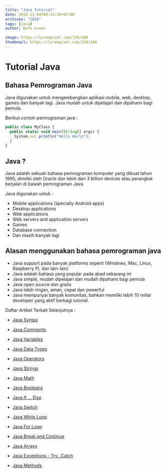 ```yaml
---
title: "Java Tutorial"
date: 2018-12-04T09:13:30+07:00
archives: "2018"
tags: [Java]
author: Nofe Green

image: https://lorempixel.com/720/380
thumbnail: https://lorempixel.com/320/160
---
```


# Tutorial Java
## Bahasa Pemrograman Java
Java digunakan untuk mengembangkan aplikasi mobile, web, desktop, games dan banyak lagi.
Java mudah untuk dipelajari dan dipahami bagi pemula.
<p>Berikut contoh pemrograman java :</p>

```js
public class MyClass {
  public static void main(String[] args) {
    System.out.println("Hello World");
  }
} 
```

## Java ?
Java adalah sebuah bahasa pemrograman komputer yang dibuat tahun 1995, dimiliki oleh Oracle dan lebih dari 3 billion devices atau perangkat berjalan di bawah pemrograman Java.

<p>Java digunakan untuk :</p>

* Mobile applications (specially Android apps)
* Desktop applications
* Web applications
* Web servers and application servers
* Games
* Database connection
* Dan masih banyak lagi.

## Alasan menggunakan bahasa pemrograman java

* Java support pada banyak platforms seperti (Windows, Mac, Linux, Raspberry Pi, dan lain-lain)
* Java adalah bahasa yang popular pada abad sekarang ini
* Java simple, mudah dipelajari dan mudah dipahami bagi pemula
* Java open source dan gratis
* Java lebih ringan, aman, cepat dan powerful
* Java mempunyai banyak komunitas, bahkan memiliki lebih 10 miliar developer yang aktif berbagi tutorial.

Daftar Artikel Terkait Selanjutnya :

 - [Java Syntax](https://nofegreen.github.io/2018/java-syntax/)

 - [Java Comments](https://nofegreen.github.io/2018/?/)

 - [Java Variables](https://nofegreen.github.io/2018/?/)

 - [Java Data Types](https://nofegreen.github.io/2018/?/)

 - [Java Operators](https://nofegreen.github.io/2018/?/)

 - [Java Strings](https://nofegreen.github.io/2018/?/)

 - [Java Math](https://nofegreen.github.io/2018/?/)

 - [Java Booleans](https://nofegreen.github.io/2018/?/)

 - [Java If ... Else](https://nofegreen.github.io/2018/?/)

 - [Java Switch](https://nofegreen.github.io/2018/?/)

 - [Java While Loop](https://nofegreen.github.io/2018/?/)

 - [Java For Loop](https://nofegreen.github.io/2018/?/)

 - [Java Break and Continue](https://nofegreen.github.io/2018/?/)

 - [Java Arrays](https://nofegreen.github.io/2018/?/)

 - [Java Exceptions - Try...Catch](https://nofegreen.github.io/2018/?/)

 - [Java Methods](https://nofegreen.github.io/2018/?/)
